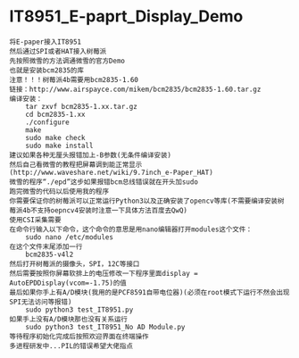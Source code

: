 # IT8951_E-paprt_Display_Demo
    将E-paper接入IT8951
    然后通过SPI或者HAT接入树莓派
    先按照微雪的方法调通微雪的官方Demo
    也就是安装bcm2835的库
    注意！！！树莓派4b需要用bcm2835-1.60
    链接：http://www.airspayce.com/mikem/bcm2835/bcm2835-1.60.tar.gz
    编译安装：
        tar zxvf bcm2835-1.xx.tar.gz
        cd bcm2835-1.xx
        ./configure
        make
        sudo make check
        sudo make install
    建议如果各种无厘头报错加上-B参数(无条件编译安装)
    然后自己看微雪的教程把屏幕调到能正常显示(http://www.waveshare.net/wiki/9.7inch_e-Paper_HAT)
    微雪的程序“./epd”这步如果报错bcm总线错误就在开头加sudo
    跑完微雪的代码以后使用我的程序
    你需要保证你的树莓派可以正常运行Python3以及正确安装了opencv等库(不需要编译安装树莓派4b不支持oepncv4安装时注意一下具体方法百度去QwQ)
    使用CSI采集需要
    在命令行输入以下命令，这个命令的意思是用nano编辑器打开modules这个文件：
        sudo nano /etc/modules
    在这个文件末尾添加一行
        bcm2835-v4l2
    然后打开树莓派的摄像头，SPI，12C等接口
    然后需要按照你屏幕软排上的电压修改一下程序里面display = AutoEPDDisplay(vcom=-1.75)的值
    最后如果你手上有A/D模块(我用的是PCF8591自带电位器)(必须在root模式下运行不然会出现SPI无法访问等报错)
        sudo python3 test_IT8951.py
    如果手上没有A/D模块那也没有关系运行
        sudo python3 test_IT8951_No AD Module.py
    等待程序初始化完成后按照欢迎界面在终端操作
    多进程研发中...PIL的错误希望大佬指点
